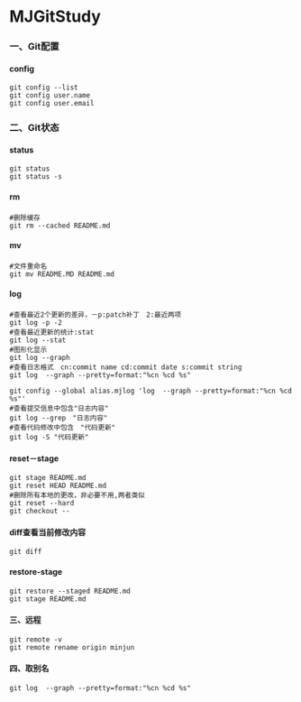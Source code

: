 # MJGitStudy

### 一、Git配置

#### config

````shell
git config --list
git config user.name
git config user.email
````

### 二、Git状态

#### status

````
git status
git status -s
````

####  rm

````shell
#删除缓存
git rm --cached README.md
````

#### mv

````shell
#文件重命名
git mv README.MD README.md
````

#### log

````shell
#查看最近2个更新的差异，－p:patch补丁　2:最近两项
git log -p -2
#查看最近更新的统计:stat
git log --stat 
#图形化显示
git log --graph
#查看日志格式　cn:commit name cd:commit date s:commit string 
git log  --graph --pretty=format:"%cn %cd %s"

git config --global alias.mjlog 'log  --graph --pretty=format:"%cn %cd %s"'
#查看提交信息中包含"日志内容"
git log --grep　"日志内容"
#查看代码修改中包含　"代码更新"
git log -S "代码更新"
````

#### reset－stage

````shell
git stage README.md
git reset HEAD README.md
#删除所有本地的更改，非必要不用,两者类似
git reset --hard
git checkout --
````

#### diff查看当前修改内容

````shell
git diff
````

#### restore-stage

````shell
git restore --staged README.md
git stage README.md
````

#### 三、远程

````shell
git remote -v
git remote rename origin minjun
````

#### 四、取别名

````shell
git log  --graph --pretty=format:"%cn %cd %s"
````

